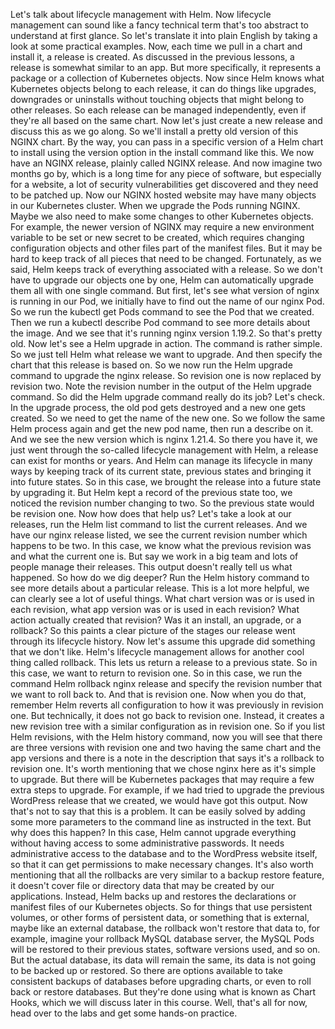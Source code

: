 Let's talk about lifecycle management with Helm. Now lifecycle management can sound like a fancy technical term that's too abstract to understand at first glance. So let's translate it into plain English by taking a look at some practical examples. Now, each time we pull in a chart and install it, a release is created. As discussed in the previous lessons, a release is somewhat similar to an app. But more specifically, it represents a package or a collection of Kubernetes objects. Now since Helm knows what Kubernetes objects belong to each release, it can do things like upgrades, downgrades or uninstalls without touching objects that might belong to other releases. So each release can be managed independently, even if they're all based on the same chart. Now let's just create a new release and discuss this as we go along. So we'll install a pretty old version of this NGINX chart. By the way, you can pass in a specific version of a Helm chart to install using the version option in the install command like this. We now have an NGINX release, plainly called NGINX release. And now imagine two months go by, which is a long time for any piece of software, but especially for a website, a lot of security vulnerabilities get discovered and they need to be patched up. Now our NGINX hosted website may have many objects in our Kubernetes cluster. When we upgrade the Pods running NGINX. Maybe we also need to make some changes to other Kubernetes objects. For example, the newer version of NGINX may require a new environment variable to be set or new secret to be created, which requires changing configuration objects and other files part of the manifest files. But it may be hard to keep track of all pieces that need to be changed. Fortunately, as we said, Helm keeps track of everything associated with a release. So we don't have to upgrade our objects one by one, Helm can automatically upgrade them all with one single command. But first, let's see what version of nginx is running in our Pod, we initially have to find out the name of our nginx Pod. So we run the kubectl get Pods command to see the Pod that we created. Then we run a kubectl describe Pod command to see more details about the image. And we see that it's running nginx version 1.19.2. So that's pretty old. Now let's see a Helm upgrade in action. The command is rather simple. So we just tell Helm what release we want to upgrade. And then specify the chart that this release is based on. So we now run the Helm upgrade command to upgrade the nginx release. So revision one is now replaced by revision two. Note the revision number in the output of the Helm upgrade command. So did the Helm upgrade command really do its job? Let's check. In the upgrade process, the old pod gets destroyed and a new one gets created. So we need to get the name of the new one. So we follow the same Helm process again and get the new pod name, then run a describe on it. And we see the new version which is nginx 1.21.4. So there you have it, we just went through the so-called lifecycle management with Helm, a release can exist for months or years. And Helm can manage its lifecycle in many ways by keeping track of its current state, previous states and bringing it into future states. So in this case, we brought the release into a future state by upgrading it. But Helm kept a record of the previous state too, we noticed the revision number changing to two. So the previous state would be revision one. Now how does that help us? Let's take a look at our releases, run the Helm list command to list the current releases. And we have our nginx release listed, we see the current revision number which happens to be two. In this case, we know what the previous revision was and what the current one is. But say we work in a big team and lots of people manage their releases. This output doesn't really tell us what happened. So how do we dig deeper? Run the Helm history command to see more details about a particular release. This is a lot more helpful, we can clearly see a lot of useful things. What chart version was or is used in each revision, what app version was or is used in each revision? What action actually created that revision? Was it an install, an upgrade, or a rollback? So this paints a clear picture of the stages our release went through its lifecycle history. Now let's assume this upgrade did something that we don't like. Helm's lifecycle management allows for another cool thing called rollback. This lets us return a release to a previous state. So in this case, we want to return to revision one. So in this case, we run the command Helm rollback nginx release and specify the revision number that we want to roll back to. And that is revision one. Now when you do that, remember Helm reverts all configuration to how it was previously in revision one. But technically, it does not go back to revision one. Instead, it creates a new revision tree with a similar configuration as in revision one. So if you list Helm revisions, with the Helm history command, now you will see that there are three versions with revision one and two having the same chart and the app versions and there is a note in the description that says it's a rollback to revision one. It's worth mentioning that we chose nginx here as it's simple to upgrade. But there will be Kubernetes packages that may require a few extra steps to upgrade. For example, if we had tried to upgrade the previous WordPress release that we created, we would have got this output. Now that's not to say that this is a problem. It can be easily solved by adding some more parameters to the command line as instructed in the text. But why does this happen? In this case, Helm cannot upgrade everything without having access to some administrative passwords. It needs administrative access to the database and to the WordPress website itself, so that it can get permissions to make necessary changes. It's also worth mentioning that all the rollbacks are very similar to a backup restore feature, it doesn't cover file or directory data that may be created by our applications. Instead, Helm backs up and restores the declarations or manifest files of our Kubernetes objects. So for things that use persistent volumes, or other forms of persistent data, or something that is external, maybe like an external database, the rollback won't restore that data to, for example, imagine your rollback MySQL database server, the MySQL Pods will be restored to their previous states, software versions used, and so on. But the actual database, its data will remain the same, its data is not going to be backed up or restored. So there are options available to take consistent backups of databases before upgrading charts, or even to roll back or restore databases. But they're done using what is known as Chart Hooks, which we will discuss later in this course. Well, that's all for now, head over to the labs and get some hands-on practice.